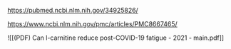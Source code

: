 
https://pubmed.ncbi.nlm.nih.gov/34925826/

https://www.ncbi.nlm.nih.gov/pmc/articles/PMC8667465/

![[(PDF) Can l-carnitine reduce post-COVID-19 fatigue - 2021 - main.pdf]]
